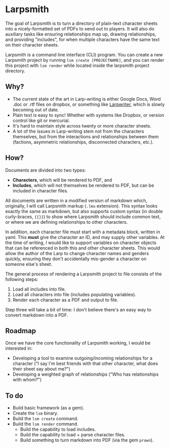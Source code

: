 # Larpsmith

The goal of Larpsmith is to turn a directory of plain-text character sheets into a nicely-formatted set of PDFs to send out to players. It will also do auxiliary tasks like ensuring relationships map up, drawing relationships, and providing "includes", for when multiple characters have the same text on their character sheets.

Larpsmith is a command line interface (CLI) program. You can create a new Larpsmith project by running `lsm create [PROJECTNAME]`, and you can render this project with `lsm render` while located inside the larpsmith project directory.

## Why?

* The current state of the art in Larp-writing is either Google Docs, Word .doc or .rtf files on dropbox, or something like [Larpwriter](http://www.larpwriter.com/en/), which is slowly becoming out of date.
* Plain text is easy to sync! Whether with systems like Dropbox, or version control like git or mercurial.
* It's hard to maintain style across twenty or more character sheets.
* A lot of the issues in Larp-writing stem not from the characters themselves, but from the interactions and relationships between them (factions, asymmetric relationships, disconnected characters, etc.).

## How?

Documents are divided into two types:

* **Characters**, which will be rendered to PDF, and
* **Includes**, which will not themselves be rendered to PDF, but can be included in character files.

All documents are written in a modified version of markdown which, originally, I will call Larpsmith markup (`.lmu` extension). This syntax looks exactly the same as markdown, but also supports custom syntax (in double curly-braces, `{{}}`) to show where Larpsmith should include common text, or where we are defining relationships to other characters.

In addition, each character file must start with a metadata block, written in yaml. This **must** give the character an ID, and may supply other variables. At the time of writing, I would like to support variables on character objects that can be referenced in both this and other character sheets. This would allow the author of the Larp to change character names and genders quickly, ensuring they don't accidentally mis-gender a character on someone else's sheet.

The general process of rendering a Larpsmith project to file consists of the following steps:

1. Load all includes into file.
2. Load all characters into file (includes populating variables).
3. Render each character as a PDF and output to file.

Step three will take a bit of time: I don't believe there's an easy way to convert markdown into a PDF.

## Roadmap

Once we have the core functionality of Larpsmith working, I would be interested in:

* Developing a tool to examine outgoing/incoming relationships for a character ("I say I'm best friends with that other character, what does their sheet say about me?")
* Developing a weighted graph of relationships ("Who has relationships with whom?")

## To do

* Build basic framework (as a gem).
* Create the `lsm` binary.
* Build the `lsm create` command.
* Build the `lsm render` command.
  * Build the capability to load includes.
  * Build the capability to load + parse character files.
  * Build something to turn markdown into PDF (via the gem `prawn`).